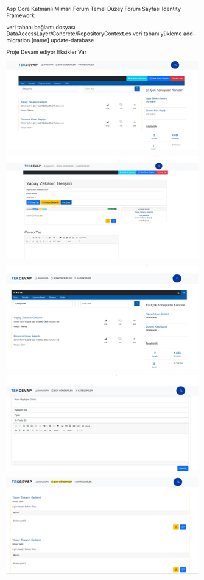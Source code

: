 
Asp Core Katmanlı Mimari Forum Temel Düzey Forum Sayfası
Identity Framework

veri tabanı bağlantı dosyası DataAccessLayer/Concrete/RepositoryContext.cs
veri tabanı yükleme
add-migration [name]
update-database

Proje Devam ediyor Eksikler Var

<p align="center">
  <img src="/resimler/resim1.png" width="650" title="aciklama">
</p>
<p align="center">
  <img src="/resimler/resim2.png" width="650" title="aciklama">
</p>
<p align="center">
  <img src="/resimler/resim3.png" width="650" title="aciklama">
</p>
<p align="center">
  <img src="/resimler/resim4.png" width="650" title="aciklama">
</p>
<p align="center">
  <img src="/resimler/resim5.png" width="650" title="aciklama">
</p>
